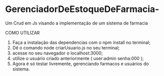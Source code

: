 # GerenciadorDeEstoqueDeFarmacia-
Um Crud em Js visando a implementação de um sistema de farmacia 

COMO UTILIZAR 

1. Faça a instalação das dependencias com o npm install no terminal;
2. Dê o comando node criarUsuario.js no seu terminal;
3. acesse no seu navegador o localhost:3000;
4. utilize o usuário criado anteriormente ( user:admin senha:000 );
5. Agora é só testar livremente, gerenciando farmacos e usuários do sistema.
